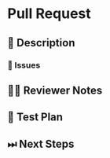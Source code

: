 <!---
Thanks for filing a pull request 😄 ! Before you submit, please read the following:

Search open/closed issues before submitting since someone might have pushed the same thing before!
-->

# Pull Request

## 📖 Description

<!---
Provide some background and a description of your work.
-->

### 🎫 Issues

<!---
* List and link relevant issues here.
-->

## 👩‍💻 Reviewer Notes

<!---
Provide some notes for reviewers to help them provide targeted feedback.
-->

## 📑 Test Plan

<!---
Please provide a summary of the tests affected by this work and any unique strategies employed in testing the features/fixes.
-->

## ⏭ Next Steps

<!---
If there is relevant follow-up work to this PR, please list any existing issues or provide brief descriptions of what you would like to do next.
-->